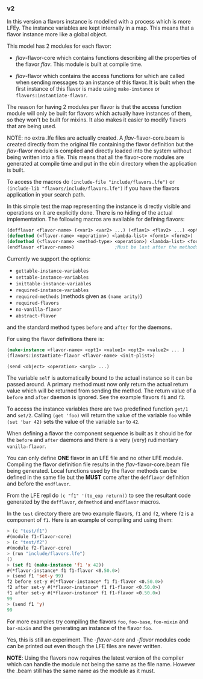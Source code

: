 ### v2

In this version a flavors instance is modelled with a process which is
more LFEy. The instance variables are kept internally in a map. This
means that a flavor instance more like a global object.

This model has 2 modules for each flavor:

- *flav*-flavor-core which contains functions describing all the
  properties of the flavor *flav*. This module is built at compile
  time.

- *flav*-flavor which contains the access functions for which are
  called when sending messages to an instance of this flavor. It is
  built when the first instance of this flavor is made using
  ``make-instance`` or ``flavors:instantiate-flavor``.

The reason for having 2 modules per flavor is that the access function
module will only be built for flavors which actually have instances of
them, so they won't be built for mixins. It also makes it easier to
modify flavors that are being used.

NOTE: no extra .lfe files are actually created. A
*flav*-flavor-core.beam is created directly from the original file
containing the flavor definition but the *flav*-flavor module is
compiled and directly loaded into the system without being written
into a file. This means that all the flavor-core modules are generated
at compile time and put in the ebin directory when the application is
built.

To access the macros do ``(include-file "include/flavors.lfe")`` or
``(include-lib "flavors/include/flavors.lfe")`` if you have the
flavors application in your search path.

In this simple test the map representing the instance is directly
visible and operations on it are explicitly done. There is no hiding
of the actual implementation. The following macros are available for
defining flavors:

```lisp
(defflavor <flavor-name> (<var1> <var2> ...) (<flav1> <flav2> ...) <opt1> <opt2> ...)
(defmethod (<flavor-name> <operation>) <lambda-list> <form1> <form2>)
(defmethod (<flavor-name> <method-type> <operation>) <lambda-list> <form1> <form2>)
(endflavor <flavor-name>)               ;Must be last after the methods
```

Currently we support the options:

- ``gettable-instance-variables``
- ``settable-instance-variables``
- ``inittable-instance-variables``
- ``required-instance-variables``
- ``required-methods`` (methods given as ``(name arity)``)
- ``required-flavors``
- ``no-vanilla-flavor``
- ``abstract-flavor``

and the standard method types ``before`` and ``after`` for the
daemons.

For using the flavor definitions there is:

```lisp
(make-instance <flavor-name> <opt1> <value1> <opt2> <value2> ... )
(flavors:instantiate-flavor <flavor-name> <init-plist>)

(send <object> <operation> <arg1> ...)
```

The variable ``self`` is automatically bound to the actual instance so
it can be passed around. A primary method must now only return the
actual return value which will be returned from sending the
method. The return value of a ``before`` and ``after`` daemon is
ignored. See the example flavors ``f1`` and ``f2``.

To access the instance variables there are two predefined function
``get/1`` and ``set/2``. Calling ``(get 'foo)`` will return the value
of the variable ``foo`` while ``(set 'bar 42)`` sets the value of the
variable ``bar`` to ``42``.

When defining a flavor the component sequence is built as it should be
for the ``before`` and ``after`` daemons and there is a very (very)
rudimentary ``vanilla-flavor``.

You can only define **ONE** flavor in an LFE file and no other LFE
module. Compiling the flavor definition file results in the
*flav*-flavor-core.beam file being generated. Local functions used by
the flavor methods can be defined in the same file but the **MUST**
come after the ``defflavor`` definition and before the ``endflavor``.

From the LFE repl do ``(c "f1" '(to_exp return))`` to see the
resultant code generated by the ``defflavor``, ``defmethod`` and
``endflavor`` macros. 

In the ``test`` directory there are two example flavors, ``f1`` and
``f2``, where ``f2`` is a component of ``f1``. Here is an example of
compiling and using them:

```lisp
> (c "test/f1")
#(module f1-flavor-core)
> (c "test/f2")
#(module f2-flavor-core)
> (run "include/flavors.lfe")
()
> (set f1 (make-instance 'f1 'x 42))
#(*flavor-instance* f1 f1-flavor <0.50.0>)
> (send f1 'set-y 99)
f2 before set-y #(*flavor-instance* f1 f1-flavor <0.50.0>)
f2 after set-y #(*flavor-instance* f1 f1-flavor <0.50.0>)
f1 after set-y #(*flavor-instance* f1 f1-flavor <0.50.0>)
99
> (send f1 'y)   
99
```

For more examples try compiling the flavors ``foo``, ``foo-base``,
``foo-mixin`` and ``bar-mixin`` and the generating an instance of the
flavor ``foo``.

Yes, this is still an experiment. The *-flavor-core* and *-flavor*
modules code can be printed out even though the LFE files are never
written.

**NOTE**: Using the flavors now requires the latest version of the
compiler which can handle the module not being the same as the file
name. However the .beam still has the same name as the module as it
must.